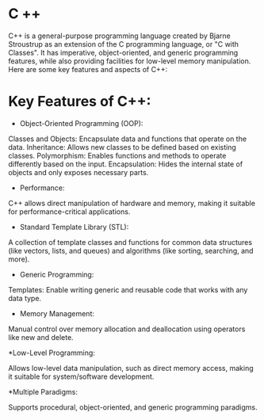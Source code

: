 # C ++

C++ is a general-purpose programming language created by Bjarne Stroustrup as an extension of the C programming language, or "C with Classes". It has imperative, object-oriented, and generic programming features, while also providing facilities for low-level memory manipulation. Here are some key features and aspects of C++:

#  Key Features of C++:

* Object-Oriented Programming (OOP):

Classes and Objects: Encapsulate data and functions that operate on the data.
Inheritance: Allows new classes to be defined based on existing classes.
Polymorphism: Enables functions and methods to operate differently based on the input.
Encapsulation: Hides the internal state of objects and only exposes necessary parts.

* Performance:

C++ allows direct manipulation of hardware and memory, making it suitable for performance-critical applications.

* Standard Template Library (STL):

A collection of template classes and functions for common data structures (like vectors, lists, and queues) and algorithms (like sorting, searching, and more).

* Generic Programming:

Templates: Enable writing generic and reusable code that works with any data type.

* Memory Management:

Manual control over memory allocation and deallocation using operators like new and delete.

*Low-Level Programming:

Allows low-level data manipulation, such as direct memory access, making it suitable for system/software development.

*Multiple Paradigms:

Supports procedural, object-oriented, and generic programming paradigms.

